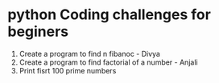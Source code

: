 # python Coding challenges for beginers

1. Create a program to find n fibanoc - Divya
2. Create a program to find factorial of a number - Anjali
3. Print fisrt 100 prime numbers
